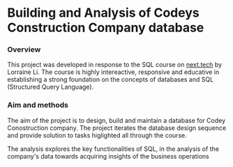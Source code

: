 # Building and Analysis of Codeys Construction Company database

### Overview
This project was developed in response to the SQL course on [next.tech](next.tech) by Lorraine Li. The course is highly intereactive, responsive and educative in establishing a strong foundation on the concepts of databases and SQL (Structured Query Language).

### Aim and methods
The aim of the project is to design, build and maintain a database for Codey Conostruction company. The project iterates the database design sequence and provide solution to tasks higlighted all through the course.

The analysis explores the key functionalities of SQL, in the analysis of the company's data towards acquiring insights of the business operations
